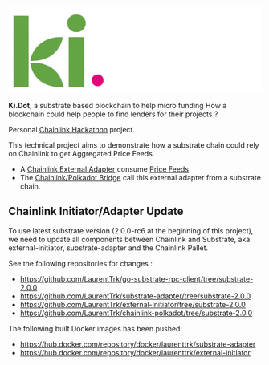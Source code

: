 ![](./substrate-frontend/src/Ki.dot.png)

**Ki.Dot**, a substrate based blockchain to help micro funding
How a blockchain could help people to find lenders for their projects ?

Personal [Chainlink Hackathon](https://hack.chain.link/) project.

This technical project aims to demonstrate how a substrate chain could rely on Chainlink to get Aggregated Price Feeds.

* A [Chainlink External Adapter](https://docs.chain.link/docs/external-adapters) consume [Price Feeds](https://feeds.chain.link/)
* The [Chainlink/Polkadot Bridge](https://github.com/smartcontractkit/chainlink-polkadot) call this external adapter from a substrate chain.


## Chainlink Initiator/Adapter Update

To use latest substrate version (2.0.0-rc6 at the beginning of this project), we need to update all components between Chainlink and Substrate, aka external-initiator, substrate-adapter and the Chainlink Pallet.

See the following repositories for changes :

* https://github.com/LaurentTrk/go-substrate-rpc-client/tree/substrate-2.0.0
* https://github.com/LaurentTrk/substrate-adapter/tree/substrate-2.0.0
* https://github.com/LaurentTrk/external-initiator/tree/substrate-2.0.0
* https://github.com/LaurentTrk/chainlink-polkadot/tree/substrate-2.0.0

The following built Docker images has been pushed:
* https://hub.docker.com/repository/docker/laurenttrk/substrate-adapter
* https://hub.docker.com/repository/docker/laurenttrk/external-initiator


